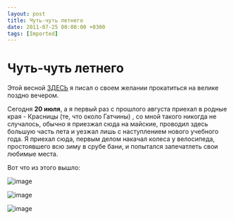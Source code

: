 ```yaml
---
layout: post
title: Чуть-чуть летнего
date: 2011-07-25 00:00:00 +0300
tags: [Imported]
---
```

# Чуть-чуть летнего 

Этой весной [ЗДЕСЬ](http://vlaim.tumblr.com/post/3666886195) я писал о своем желании прокатиться на велике поздно вечером.

Сегодня **20 июля**, а я первый раз с прошлого августа приехал в родные края - Красницы (те, что около Гатчины) , со мной такого никогда не случалось, обычно я приезжал сюда на майские, проводил здесь большую часть лета и уезжал лишь с наступлением нового учебного года. Я приехал сюда, первым делом накачал колеса у велосипеда, простоявшего всю зиму в срубе бани, и попытался запечатлеть свои любимые места. 

Вот что из этого вышло:

![image](http://media.tumblr.com/tumblr_lowoizm1u21qfp23s.jpg)

![image](http://media.tumblr.com/tumblr_lowokz9ftq1qfp23s.jpg)

![image](http://media.tumblr.com/tumblr_lowonnipwD1qfp23s.jpg)